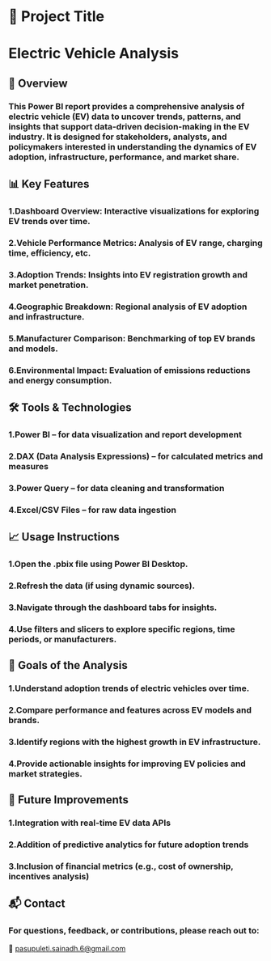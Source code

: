 
# 🚗 Project Title
# Electric Vehicle Analysis

## 🧩 Overview
### This Power BI report provides a comprehensive analysis of electric vehicle (EV) data to uncover trends, patterns, and insights that support data-driven decision-making in the EV industry. It is designed for stakeholders, analysts, and policymakers interested in understanding the dynamics of EV adoption, infrastructure, performance, and market share.

## 📊 Key Features
### 1.Dashboard Overview: Interactive visualizations for exploring EV trends over time.

### 2.Vehicle Performance Metrics: Analysis of EV range, charging time, efficiency, etc.

### 3.Adoption Trends: Insights into EV registration growth and market penetration.

### 4.Geographic Breakdown: Regional analysis of EV adoption and infrastructure.

### 5.Manufacturer Comparison: Benchmarking of top EV brands and models.

### 6.Environmental Impact: Evaluation of emissions reductions and energy consumption.


## 🛠️ Tools & Technologies
### 1.Power BI – for data visualization and report development

### 2.DAX (Data Analysis Expressions) – for calculated metrics and measures

### 3.Power Query – for data cleaning and transformation

### 4.Excel/CSV Files – for raw data ingestion

## 📈 Usage Instructions
### 1.Open the .pbix file using Power BI Desktop.

### 2.Refresh the data (if using dynamic sources).

### 3.Navigate through the dashboard tabs for insights.

### 4.Use filters and slicers to explore specific regions, time periods, or manufacturers.

## 🎯 Goals of the Analysis
### 1.Understand adoption trends of electric vehicles over time.

### 2.Compare performance and features across EV models and brands.

### 3.Identify regions with the highest growth in EV infrastructure.

### 4.Provide actionable insights for improving EV policies and market strategies.

## 📌 Future Improvements
### 1.Integration with real-time EV data APIs

### 2.Addition of predictive analytics for future adoption trends

### 3.Inclusion of financial metrics (e.g., cost of ownership, incentives analysis)

## 📬 Contact
### For questions, feedback, or contributions, please reach out to:
📧 pasupuleti.sainadh.6@gmail.com
